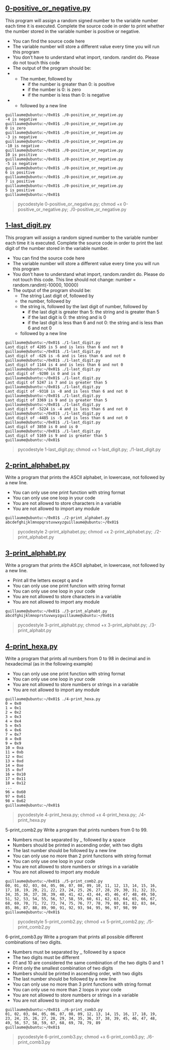 

## [0-positive_or_negative.py](0-positive_or_negative.py)
This program will assign a random signed number to the variable number each time it is executed. Complete the source code in order to print whether the number stored in the variable number is positive or negative.
 - You can find the source code here
 - The variable number will store a different value every time you will run this program
 - You don’t have to understand what import, random. randint do. Please do not touch this code
 - The output of the program should be:
 -  - The number, followed by
 		- if the number is greater than 0: is positive
		- if the number is 0: is zero
		- if the number is less than 0: is negative
 -  - followed by a new line
```
guillaume@ubuntu:~/0x01$ ./0-positive_or_negative.py 
-4 is negative
guillaume@ubuntu:~/0x01$ ./0-positive_or_negative.py 
0 is zero
guillaume@ubuntu:~/0x01$ ./0-positive_or_negative.py 
-3 is negative
guillaume@ubuntu:~/0x01$ ./0-positive_or_negative.py 
-10 is negative
guillaume@ubuntu:~/0x01$ ./0-positive_or_negative.py 
10 is positive
guillaume@ubuntu:~/0x01$ ./0-positive_or_negative.py 
-5 is negative
guillaume@ubuntu:~/0x01$ ./0-positive_or_negative.py 
6 is positive
guillaume@ubuntu:~/0x01$ ./0-positive_or_negative.py 
7 is positive
guillaume@ubuntu:~/0x01$ ./0-positive_or_negative.py 
5 is positive
guillaume@ubuntu:~/0x01$
```

> pycodestyle 0-positive_or_negative.py; chmod +x 0-positive_or_negative.py; ./0-positive_or_negative.py

## [1-last_digit.py](1-last_digit.py)
This program will assign a random signed number to the variable number each time it is executed. Complete the source code in order to print the last digit of the number stored in the variable number.
 - You can find the source code here
 - The variable number will store a different value every time you will run this program
 - You don’t have to understand what import, random.randint do. Please do not touch this code. This line should not change: number = random.randint(-10000, 10000)
 - The output of the program should be:
	- The string Last digit of, followed by
	- the number, followed by
	- the string is, followed by the last digit of number, followed by
		- if the last digit is greater than 5: the string and is greater than 5
		- if the last digit is 0: the string and is 0
		- if the last digit is less than 6 and not 0: the string and is less than 6 and not 0
	- followed by a new line

```
guillaume@ubuntu:~/0x01$ ./1-last_digit.py
Last digit of 4205 is 5 and is less than 6 and not 0
guillaume@ubuntu:~/0x01$ ./1-last_digit.py
Last digit of -626 is -6 and is less than 6 and not 0
guillaume@ubuntu:~/0x01$ ./1-last_digit.py
Last digit of 1144 is 4 and is less than 6 and not 0
guillaume@ubuntu:~/0x01$ ./1-last_digit.py
Last digit of -9200 is 0 and is 0
guillaume@ubuntu:~/0x01$ ./1-last_digit.py
Last digit of 5247 is 7 and is greater than 5
guillaume@ubuntu:~/0x01$ ./1-last_digit.py
Last digit of -9318 is -8 and is less than 6 and not 0
guillaume@ubuntu:~/0x01$ ./1-last_digit.py
Last digit of 3369 is 9 and is greater than 5
guillaume@ubuntu:~/0x01$ ./1-last_digit.py
Last digit of -5224 is -4 and is less than 6 and not 0
guillaume@ubuntu:~/0x01$ ./1-last_digit.py
Last digit of -4485 is -5 and is less than 6 and not 0
guillaume@ubuntu:~/0x01$ ./1-last_digit.py
Last digit of 3850 is 0 and is 0
guillaume@ubuntu:~/0x01$ ./1-last_digit.py
Last digit of 5169 is 9 and is greater than 5
guillaume@ubuntu:~/0x01$ 
```

> pycodestyle 1-last_digit.py; chmod +x 1-last_digit.py; ./1-last_digit.py

## [2-print_alphabet.py](2-print_alphabet.py)
Write a program that prints the ASCII alphabet, in lowercase, not followed by a new line.
 - You can only use one print function with string format
 - You can only use one loop in your code
 - You are not allowed to store characters in a variable
 - You are not allowed to import any module

```
guillaume@ubuntu:~/0x01$ ./2-print_alphabet.py
abcdefghijklmnopqrstuvwxyzguillaume@ubuntu:~/0x01$
```

> pycodestyle 2-print_alphabet.py; chmod +x 2-print_alphabet.py; ./2-print_alphabet.py

## [3-print_alphabt.py](3-print_alphabt.py)
Write a program that prints the ASCII alphabet, in lowercase, not followed by a new line.
 - Print all the letters except q and e
 - You can only use one print function with string format
 - You can only use one loop in your code
 - You are not allowed to store characters in a variable
 - You are not allowed to import any module

```
guillaume@ubuntu:~/0x01$ ./3-print_alphabt.py
abcdfghijklmnoprstuvwxyzguillaume@ubuntu:~/0x01$
```

> pycodestyle 3-print_alphabt.py; chmod +x 3-print_alphabt.py; ./3-print_alphabt.py

## [4-print_hexa.py](4-print_hexa.py)
Write a program that prints all numbers from 0 to 98 in decimal and in hexadecimal (as in the following example)
 - You can only use one print function with string format
 - You can only use one loop in your code
 - You are not allowed to store numbers or strings in a variable
 - You are not allowed to import any module

```
guillaume@ubuntu:~/0x01$ ./4-print_hexa.py
0 = 0x0
1 = 0x1
2 = 0x2
3 = 0x3
4 = 0x4
5 = 0x5
6 = 0x6
7 = 0x7
8 = 0x8
9 = 0x9
10 = 0xa
11 = 0xb
12 = 0xc
13 = 0xd
14 = 0xe
15 = 0xf
16 = 0x10
17 = 0x11
18 = 0x12
...
96 = 0x60
97 = 0x61
98 = 0x62
guillaume@ubuntu:~/0x01$
```

> pycodestyle 4-print_hexa.py; chmod +x 4-print_hexa.py; ./4-print_hexa.py

5-print_comb2.py
Write a program that prints numbers from 0 to 99.
 - Numbers must be separated by ,, followed by a space
 - Numbers should be printed in ascending order, with two digits
 - The last number should be followed by a new line
 - You can only use no more than 2 print functions with string format
 - You can only use one loop in your code
 - You are not allowed to store numbers or strings in a variable
 - You are not allowed to import any module

```
guillaume@ubuntu:~/0x01$ ./5-print_comb2.py
00, 01, 02, 03, 04, 05, 06, 07, 08, 09, 10, 11, 12, 13, 14, 15, 16, 17, 18, 19, 20, 21, 22, 23, 24, 25, 26, 27, 28, 29, 30, 31, 32, 33, 34, 35, 36, 37, 38, 39, 40, 41, 42, 43, 44, 45, 46, 47, 48, 49, 50, 51, 52, 53, 54, 55, 56, 57, 58, 59, 60, 61, 62, 63, 64, 65, 66, 67, 68, 69, 70, 71, 72, 73, 74, 75, 76, 77, 78, 79, 80, 81, 82, 83, 84, 85, 86, 87, 88, 89, 90, 91, 92, 93, 94, 95, 96, 97, 98, 99
guillaume@ubuntu:~/0x01$
```

> pycodestyle 5-print_comb2.py; chmod +x 5-print_comb2.py; ./5-print_comb2.py

6-print_comb3.py
Write a program that prints all possible different combinations of two digits.
 - Numbers must be separated by ,, followed by a space
 - The two digits must be different
 - 01 and 10 are considered the same combination of the two digits 0 and 1
 - Print only the smallest combination of two digits
 - Numbers should be printed in ascending order, with two digits
 - The last number should be followed by a new line
 - You can only use no more than 3 print functions with string format
 - You can only use no more than 2 loops in your code
 - You are not allowed to store numbers or strings in a variable
 - You are not allowed to import any module

```
guillaume@ubuntu:~/0x01$ ./6-print_comb3.py
01, 02, 03, 04, 05, 06, 07, 08, 09, 12, 13, 14, 15, 16, 17, 18, 19, 23, 24, 25, 26, 27, 28, 29, 34, 35, 36, 37, 38, 39, 45, 46, 47, 48, 49, 56, 57, 58, 59, 67, 68, 69, 78, 79, 89
guillaume@ubuntu:~/0x01$
```

> pycodestyle 6-print_comb3.py; chmod +x 6-print_comb3.py; ./6-print_comb3.py







